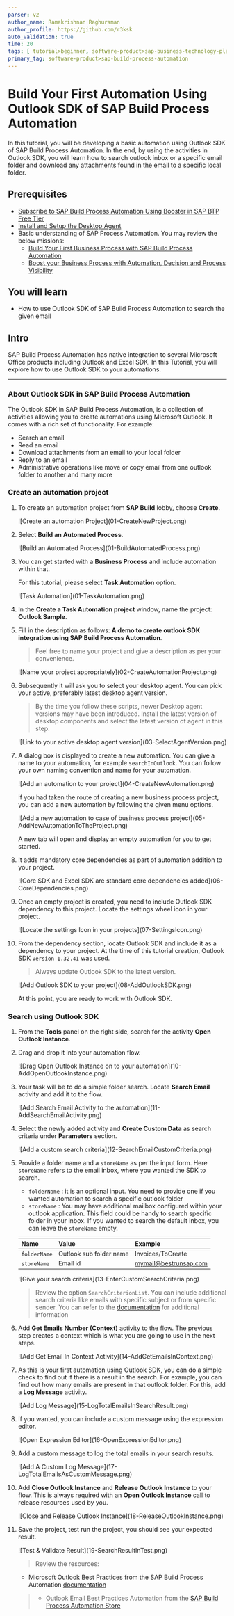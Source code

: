 ```yaml
---
parser: v2
author_name: Ramakrishnan Raghuraman
author_profile: https://github.com/r3ksk
auto_validation: true
time: 20
tags: [ tutorial>beginner, software-product>sap-business-technology-platform, tutorial>free-tier]
primary_tag: software-product>sap-build-process-automation
---
```


# Build Your First Automation Using Outlook SDK of SAP Build Process Automation
<!-- description --> In this tutorial, you will be developing a basic automation using Outlook SDK of SAP Build Process Automation. In the end, by using the activities in Outlook SDK, you will learn how to search outlook inbox or a specific email folder and download any attachments found in the email to a specific local folder.

## Prerequisites
- [Subscribe to SAP Build Process Automation Using Booster in SAP BTP Free Tier](spa-subscribe-booster)
- [Install and Setup the Desktop Agent](spa-setup-desktop-3-0-agent)
- Basic understanding of SAP Process Automation. You may review the below missions:
    - [Build Your First Business Process with SAP Build Process Automation](mission.sap-process-automation)
    - [Boost your Business Process with Automation, Decision and Process Visibility](mission.sap-process-automation-boost)

## You will learn
  - How to use Outlook SDK of SAP Build Process Automation to search the given email

## Intro
SAP Build Process Automation has native integration to several Microsoft Office products including Outlook and Excel SDK. In this Tutorial, you will explore how to use Outlook SDK to your automations.


---

### About Outlook SDK in SAP Build Process Automation


The Outlook SDK in SAP Build Process Automation, is a collection of activities allowing you to create automations using Microsoft Outlook. It comes with a rich set of functionality. For example:

- Search an email
- Read an email
- Download attachments from an email to your local folder
- Reply to an email
- Administrative operations like move or copy email from one outlook folder to another and many more


### Create an automation project


1.  To create an automation project from **SAP Build** lobby, choose **Create**.

    <!-- border -->![Create an automation Project](01-CreateNewProject.png)

2. Select **Build an Automated Process**.

    <!-- border -->![Build an Automated Process](01-BuildAutomatedProcess.png)

3. You can get started with a **Business Process** and include automation within that.

    For this tutorial, please select **Task Automation** option.

    <!-- border -->![Task Automation](01-TaskAutomation.png)

4. In the **Create a Task Automation project** window, name the project: **Outlook Sample**.

5. Fill in the description as follows: **A demo to create outlook SDK integration using SAP Build Process Automation**.

    > Feel free to name your project and give a description as per your convenience.

    <!-- border -->![Name your project appropriately](02-CreateAutomationProject.png)

6.  Subsequently it will ask you to select your desktop agent. You can pick your active, preferably latest desktop agent version.

    > By the time you follow these scripts, newer Desktop agent versions may have been introduced. Install the latest version of desktop components and select the latest version of agent in this step.

    <!-- border -->![Link to your active desktop agent version](03-SelectAgentVersion.png)

7.  A dialog box is displayed to create a new automation. You can give a name to your automation, for example `searchInOutlook`. You can follow your own naming convention and name for your automation.

    <!-- border -->![Add an automation to your project](04-CreateNewAutomation.png)

    If you had taken the route of creating a new business process project, you can add a new automation by following the given menu options.

    <!-- border -->![Add a new automation to case of business process project](05-AddNewAutomationToTheProject.png)

    A new tab will open and display an empty automation for you to get started.

8.  It adds mandatory core dependencies as part of automation addition to your project.

    <!-- border -->![Core SDK and Excel SDK are standard core dependencies added](06-CoreDependencies.png)

9.  Once an empty project is created, you need to include Outlook SDK dependency to this project. Locate the settings wheel icon in your project.

    <!-- border -->![Locate the settings Icon in your projects](07-SettingsIcon.png)

10. From the dependency section, locate Outlook SDK and include it as a dependency to your project. At the time of this tutorial creation, Outlook SDK `Version 1.32.41` was used.

    > Always update Outlook SDK to the latest version.

    <!-- border -->![Add Outlook SDK to your project](08-AddOutlookSDK.png)

    At this point, you are ready to work with Outlook SDK.


### Search using Outlook SDK


1.  From the **Tools** panel on the right side, search for the activity **Open Outlook Instance**.

2.  Drag and drop it into your automation flow.

    <!-- border -->![Drag Open Outlook Instance on to your automation](10-AddOpenOutlookInstance.png)

3.  Your task will be to do a simple folder search. Locate **Search Email** activity and add it to the flow.

    <!-- border -->![Add Search Email Activity to the automation](11-AddSearchEmailActivity.png)

4.  Select the newly added activity and **Create Custom Data** as search criteria under **Parameters** section.

    <!-- border -->![Add a custom search criteria](12-SearchEmailCustomCriteria.png)

5.  Provide a folder name and a `storeName` as per the input form. Here `storeName` refers to the email inbox, where you wanted the SDK to search.
    - `folderName` : it is an optional input. You need to provide one if you wanted automation to search a specific outlook folder
    - `storeName` : You may have additional mailbox configured within your outlook application. This field could be handy to search specific folder in your inbox. If you wanted to search the default inbox, you can leave the `storeName` empty.


    | Name         | Value                     | Example
    | :------------| :------------------------ | :---------------------
    | `folderName` | Outlook sub folder name | Invoices/ToCreate
    | `storeName`  | Email id               | mymail@bestrunsap.com

    <!-- border -->![Give your search criteria](13-EnterCustomSearchCriteria.png)

    > Review the option `SearchCriterionList`. You can include additional search criteria like emails with specific subject or from specific sender. You can refer to the [documentation](https://help.sap.com/doc/e57d7b179db649e6b5f2d26d9894f9d9/Cloud/en-US/datatypes/emailSearchCriterion.html) for additional information

6.  Add **Get Emails Number (Context)** activity to the flow. The previous step creates a context which is what you are going to use in the next steps.

    <!-- border -->![Add Get Email In Context Activity](14-AddGetEmailsInContext.png)

7.  As this is your first automation using Outlook SDK, you can do a simple check to find out if there is a result in the search. For example, you can find out how many emails are present in that outlook folder. For this, add a **Log Message** activity.

    <!-- border -->![Add Log Message](15-LogTotalEmailsInSearchResult.png)

8.  If you wanted, you can include a custom message using the expression editor.

    <!-- border -->![Open Expression Editor](16-OpenExpressionEditor.png)

9.  Add a custom message to log the total emails in your search results.

    <!-- border -->![Add A Custom Log Message](17-LogTotalEmailsAsCustomMessage.png)

10. Add **Close Outlook Instance** and **Release Outlook Instance** to your flow. This is always required with an **Open Outlook Instance** call to release resources used by you.

    <!-- border -->![Close and Release Outlook Instance](18-ReleaseOutlookInstance.png)

11. Save the project, test run the project, you should see your expected result.

    <!-- border -->![Test & Validate Result](19-SearchResultInTest.png)

    > Review the resources:
    >    
    - Microsoft Outlook Best Practices from the SAP Build Process Automation [documentation](https://help.sap.com/docs/IRPA/8e71b41b9ea043c8bccee01a10d6ba72/5a48c81502db40b08e4aac866e04592a.html)
    >- Outlook Email Best Practices Automation from the [SAP Build Process Automation Store](https://irpa.store.sap.com/#/package/a4c61c62-356e-4165-bdcb-bef08e236cf5)

